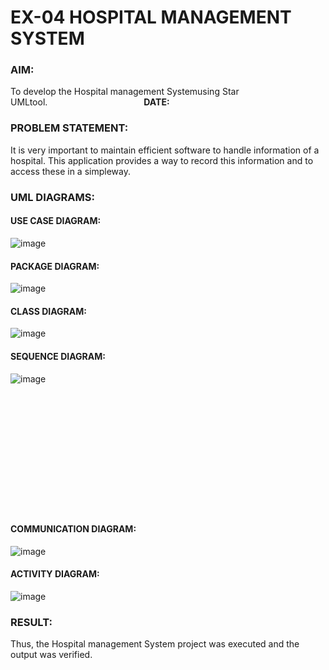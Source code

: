 # EX-04 HOSPITAL MANAGEMENT SYSTEM
### AIM:
To develop the Hospital management Systemusing Star UMLtool.&emsp;&emsp;&emsp;&emsp;&emsp;&emsp;&emsp;&emsp;&emsp;&emsp;&emsp;**DATE:**
### PROBLEM STATEMENT:
It is very important to maintain efficient software to handle information of a hospital. This application provides a way to record this information and to access these in a simpleway.
### UML DIAGRAMS:
#### USE CASE DIAGRAM:
![image](https://github.com/ROHITJAIND/UML-EX-04-HOSPITAL-MANAGEMENT-SYSTEM/assets/118707073/dfd546b0-5a52-4f35-97eb-77a5943cd35c)

#### PACKAGE DIAGRAM:
![image](https://github.com/ROHITJAIND/UML-EX-04-HOSPITAL-MANAGEMENT-SYSTEM/assets/118707073/0205dec6-078a-44e4-84a5-d72aab5719c0)

#### CLASS DIAGRAM:
![image](https://github.com/ROHITJAIND/UML-EX-04-HOSPITAL-MANAGEMENT-SYSTEM/assets/118707073/3e40101e-236d-44ce-af07-39282c686182)

#### SEQUENCE DIAGRAM:
![image](https://github.com/ROHITJAIND/UML-EX-04-HOSPITAL-MANAGEMENT-SYSTEM/assets/118707073/c0dd1abc-afc2-4f9e-b5df-ed9c812ee15f)
<br><br><br><br><br><br><br><br><br><br><br><br><br>
#### COMMUNICATION DIAGRAM:
![image](https://github.com/ROHITJAIND/UML-EX-04-HOSPITAL-MANAGEMENT-SYSTEM/assets/118707073/0e3d067a-b69b-4998-b804-edae93fb40c0)

#### ACTIVITY DIAGRAM:
![image](https://github.com/ROHITJAIND/UML-EX-04-HOSPITAL-MANAGEMENT-SYSTEM/assets/118707073/d230dec6-d868-40e5-9d9d-5fac028604d6)

### RESULT:
Thus, the Hospital management System project was executed and the output was verified.
